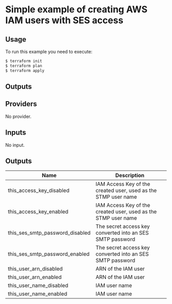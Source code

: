 # Simple example of creating AWS IAM users with SES access


## Usage

To run this example you need to execute:

```bash
$ terraform init
$ terraform plan
$ terraform apply
```


## Outputs

<!-- BEGINNING OF PRE-COMMIT-TERRAFORM DOCS HOOK -->
## Providers

No provider.

## Inputs

No input.

## Outputs

| Name | Description |
|------|-------------|
| this\_access\_key\_disabled | IAM Access Key of the created user, used as the STMP user name |
| this\_access\_key\_enabled | IAM Access Key of the created user, used as the STMP user name |
| this\_ses\_smtp\_password\_disabled | The secret access key converted into an SES SMTP password |
| this\_ses\_smtp\_password\_enabled | The secret access key converted into an SES SMTP password |
| this\_user\_arn\_disabled | ARN of the IAM user |
| this\_user\_arn\_enabled | ARN of the IAM user |
| this\_user\_name\_disabled | IAM user name |
| this\_user\_name\_enabled | IAM user name |

<!-- END OF PRE-COMMIT-TERRAFORM DOCS HOOK -->
